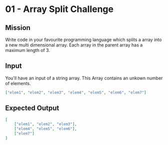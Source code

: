 # 01 - Array Split Challenge

## Mission
Write code in your favourite programming language which splits a array into a new multi dimensional array. Each array in the parent array has a maximum length of 3.

## Input
You'll have an input of a string array. This Array contains an unkown number of elements. 
```json
["elem1", "elem2", "elem3", "elem4", "elem5", "elem6", "elem7"]
```

## Expected Output
```json
[
    ["elem1", "elem2", "elem3"],
    ["elem4", "elem5", "elem6"],
    ["elem7"]
]
```
